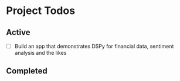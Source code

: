# Project Todos

## Active
- [ ] Build an app that demonstrates DSPy for financial data, sentiment analysis and the likes

## Completed
